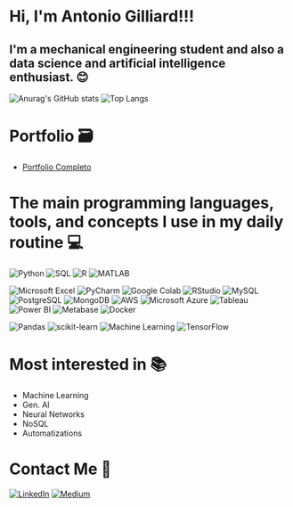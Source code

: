 # Hi, I'm Antonio Gilliard!!! 

## I'm a mechanical engineering student and also a data science and artificial intelligence enthusiast. 😊

![Anurag's GitHub stats](https://github-readme-stats.vercel.app/api?username=antonio-gilliard&show_icons=true&theme=vision-friendly-dark)
![Top Langs](https://github-readme-stats.vercel.app/api/top-langs/?username=antonio-gilliard&layout=compact&theme=vision-friendly-dark)

# Portfolio 🗃️

- [Portfolio Completo](https://github.com/Antonio-Gilliard/Portfolio)

# The main programming languages, tools, and concepts I use in my daily routine 💻

![Python](https://img.shields.io/badge/Python-3776AB?style=for-the-badge&logo=python&logoColor=yellow)
![SQL](https://img.shields.io/badge/SQL-00000F?style=for-the-badge&logo=postgresql&logoColor=white)
![R](https://img.shields.io/badge/R-004C99?style=for-the-badge&logo=r&logoColor=white)
![MATLAB](https://img.shields.io/badge/MATLAB-0076A8?style=for-the-badge&logo=matlab&logoColor=white)

![Microsoft Excel](https://img.shields.io/badge/Microsoft_Excel-217346?style=for-the-badge&logo=microsoft-excel&logoColor=white)
![PyCharm](https://img.shields.io/badge/PyCharm-D1FF12?style=for-the-badge&logo=pycharm&logoColor=white)
![Google Colab](https://img.shields.io/badge/Google%20Colab-F9AB00?style=for-the-badge&logo=googlecolab&logoColor=white)
![RStudio](https://img.shields.io/badge/RStudio-75AADB?style=for-the-badge&logo=rstudio&logoColor=white)
![MySQL](https://img.shields.io/badge/MySQL-4479A1?style=for-the-badge&logo=mysql&logoColor=white)
![PostgreSQL](https://img.shields.io/badge/PostgreSQL-316192?style=for-the-badge&logo=postgresql&logoColor=white)
![MongoDB](https://img.shields.io/badge/MongoDB-4EA94B?style=for-the-badge&logo=mongodb&logoColor=white)
![AWS](https://img.shields.io/badge/AWS-FF9900?style=for-the-badge&logo=amazon-aws&logoColor=white)
![Microsoft Azure](https://img.shields.io/badge/Microsoft_Azure-004C99?style=for-the-badge&logo=microsoft-azure&logoColor=white)
![Tableau](https://img.shields.io/badge/Tableau-0089D6?style=for-the-badge&logo=tableau&logoColor=white)
![Power BI](https://img.shields.io/badge/Power%20BI-F2C811?style=for-the-badge&logo=powerbi&logoColor=black)
![Metabase](https://img.shields.io/badge/Metabase-004C99?style=for-the-badge&logo=metabase&logoColor=white)
![Docker](https://img.shields.io/badge/Docker-2496ED?style=for-the-badge&logo=docker&logoColor=white)


![Pandas](https://img.shields.io/badge/Pandas-150458?style=for-the-badge&logo=pandas&logoColor=white)
![scikit-learn](https://img.shields.io/badge/scikit--learn-F7931E?style=for-the-badge&logo=scikit-learn&logoColor=white)
![Machine Learning](https://img.shields.io/badge/Machine%20Learning-0D0D0D?style=for-the-badge&logo=machine-learning&logoColor=white)
![TensorFlow](https://img.shields.io/badge/TensorFlow-FF6F00?style=for-the-badge&logo=tensorflow&logoColor=white)


# Most interested in 📚

- Machine Learning
- Gen. AI
- Neural Networks
- NoSQL
- Automatizations

# Contact Me 📧

[![LinkedIn](https://img.shields.io/badge/LinkedIn-004C99?style=for-the-badge&logo=linkedin&logoColor=white)](https://www.linkedin.com/in/gilliard-sousa-529592157/)
[![Medium](https://img.shields.io/badge/Medium-12100E?style=for-the-badge&logo=medium&logoColor=white)](https://medium.com/@agilliard1630)

</div>
